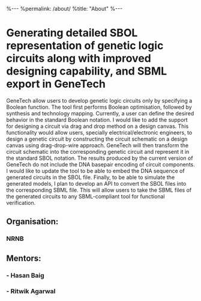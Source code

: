 %---
%permalink: /about/
%title: "About"
%---

# Generating detailed SBOL representation of genetic logic circuits along with improved designing capability, and SBML export in GeneTech

GeneTech allow users to develop genetic logic circuits only by specifying a Boolean function. The tool first performs Boolean optimisation, followed by synthesis and technology mapping. Currently, a user can define the desired behavior in the standard Boolean notation. I would like to add the support for designing a circuit via drag and drop method on a design canvas. This functionality would allow users, specially electrical/electronic engineers, to design a genetic circuit by constructing the circuit schematic on a design canvas using drag-drop-wire approach. GeneTech will then transform the circuit schematic into the corresponding genetic circuit and represent it in the standard SBOL notation. The results produced by the current version of GeneTech do not include the DNA basepair encoding of circuit components. I would like to update the tool to be able to embed the DNA sequence of generated circuits in the SBOL file. Finally, to be able to simulate the generated models, I plan to develop an API to convert the SBOL files into the corresponding SBML file. This will allow users to take the SBML files of the generated circuits to any SBML-compliant tool for functional verification.

## Organisation: 
### NRNB

## Mentors:
### - Hasan Baig
### - Ritwik Agarwal
